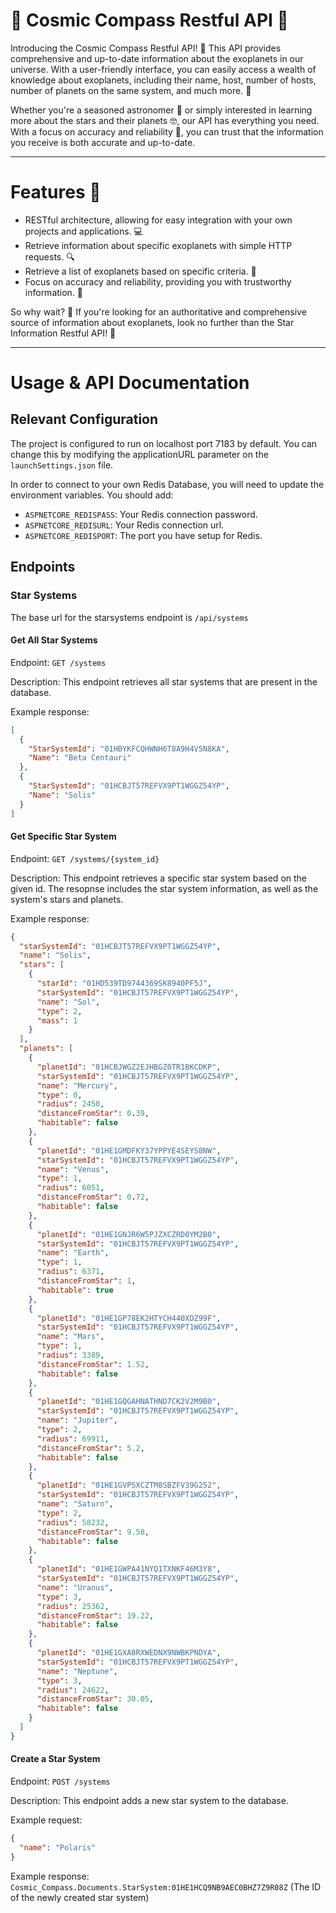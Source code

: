 # 🌟 Cosmic Compass Restful API 🚀

Introducing the Cosmic Compass Restful API! 🌟 This API provides comprehensive and up-to-date information about the exoplanets in our universe. With a user-friendly interface, you can easily access a wealth of knowledge about exoplanets, including their name, host, number of hosts, number of planets on the same system, and much more. 🤩

Whether you're a seasoned astronomer 🔭 or simply interested in learning more about the stars and their planets 🤓, our API has everything you need. With a focus on accuracy and reliability 💯, you can trust that the information you receive is both accurate and up-to-date.

---

# Features 🎉

- RESTful architecture, allowing for easy integration with your own projects and applications. 💻
- Retrieve information about specific exoplanets with simple HTTP requests. 🔍
- Retrieve a list of exoplanets based on specific criteria. 🔎
- Focus on accuracy and reliability, providing you with trustworthy information. 💯

So why wait? 🤔 If you're looking for an authoritative and comprehensive source of information about exoplanets, look no further than the Star Information Restful API! 🌟

---

# Usage & API Documentation

## Relevant Configuration
The project is configured to run on localhost port 7183 by default. You can change this by modifying the applicationURL parameter on the `launchSettings.json` file.

In order to connect to your own Redis Database, you will need to update the environment variables. You should add:
- `ASPNETCORE_REDISPASS`: Your Redis connection password.
- `ASPNETCORE_REDISURL`: Your Redis connection url.
- `ASPNETCORE_REDISPORT`: The port you have setup for Redis.

## Endpoints

### Star Systems
The base url for the starsystems endpoint is `/api/systems`

#### Get All Star Systems

Endpoint: `GET /systems`

Description: This endpoint retrieves all star systems that are present in the database.

Example response: 
```json
[
  {
    "StarSystemId": "01HBYKFCQHWNH6T8A9H4V5N8KA",
    "Name": "Beta Centauri"
  },
  {
    "StarSystemId": "01HCBJT57REFVX9PT1WGGZ54YP",
    "Name": "Solis"
  }
]
```

#### Get Specific Star System

Endpoint: `GET /systems/{system_id}`

Description: This endpoint retrieves a specific star system based on the given id. The resopnse includes the star system information, as well as the system's stars and planets.

Example response: 
```json
{
  "starSystemId": "01HCBJT57REFVX9PT1WGGZ54YP",
  "name": "Solis",
  "stars": [
    {
      "starId": "01HD539TD9744369SK8940PF5J",
      "starSystemId": "01HCBJT57REFVX9PT1WGGZ54YP",
      "name": "Sol",
      "type": 2,
      "mass": 1
    }
  ],
  "planets": [
    {
      "planetId": "01HCBJWGZ2EJHBGZ0TR1BKCDKP",
      "starSystemId": "01HCBJT57REFVX9PT1WGGZ54YP",
      "name": "Mercury",
      "type": 0,
      "radius": 2450,
      "distanceFromStar": 0.39,
      "habitable": false
    },
    {
      "planetId": "01HE1GMDFKY37YPPYE4SEYS8NW",
      "starSystemId": "01HCBJT57REFVX9PT1WGGZ54YP",
      "name": "Venus",
      "type": 1,
      "radius": 6051,
      "distanceFromStar": 0.72,
      "habitable": false
    },
    {
      "planetId": "01HE1GNJR6W5PJZXCZRD0YM2B0",
      "starSystemId": "01HCBJT57REFVX9PT1WGGZ54YP",
      "name": "Earth",
      "type": 1,
      "radius": 6371,
      "distanceFromStar": 1,
      "habitable": true
    },
    {
      "planetId": "01HE1GP78EK2HTYCH440XDZ99F",
      "starSystemId": "01HCBJT57REFVX9PT1WGGZ54YP",
      "name": "Mars",
      "type": 1,
      "radius": 3389,
      "distanceFromStar": 1.52,
      "habitable": false
    },
    {
      "planetId": "01HE1GQGAHNATHND7CK2V2M9B0",
      "starSystemId": "01HCBJT57REFVX9PT1WGGZ54YP",
      "name": "Jupiter",
      "type": 2,
      "radius": 69911,
      "distanceFromStar": 5.2,
      "habitable": false
    },
    {
      "planetId": "01HE1GVPSXCZTM8SBZFV39G252",
      "starSystemId": "01HCBJT57REFVX9PT1WGGZ54YP",
      "name": "Saturn",
      "type": 2,
      "radius": 58232,
      "distanceFromStar": 9.58,
      "habitable": false
    },
    {
      "planetId": "01HE1GWPA41NYQ1TXNKF46M3Y8",
      "starSystemId": "01HCBJT57REFVX9PT1WGGZ54YP",
      "name": "Uranus",
      "type": 3,
      "radius": 25362,
      "distanceFromStar": 19.22,
      "habitable": false
    },
    {
      "planetId": "01HE1GXA8RXWEDNX9NWBKPNDYA",
      "starSystemId": "01HCBJT57REFVX9PT1WGGZ54YP",
      "name": "Neptune",
      "type": 3,
      "radius": 24622,
      "distanceFromStar": 30.05,
      "habitable": false
    }
  ]
}
```

#### Create a Star System

Endpoint: `POST /systems`

Description: This endpoint adds a new star system to the database.

Example request: 
```json
{
  "name": "Polaris"
}
```

Example response: 
`Cosmic_Compass.Documents.StarSystem:01HE1HCQ9NB9AEC0BHZ7Z9R08Z` (The ID of the newly created star system)
  
